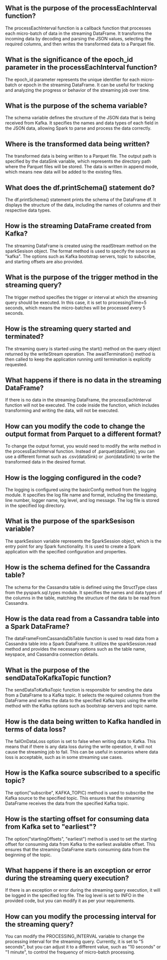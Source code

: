 ## What is the purpose of the processEachInterval function?
The processEachInterval function is a callback function that processes each micro-batch of data in the streaming DataFrame. It transforms the incoming data by decoding and parsing the JSON values, selecting the required columns, and then writes the transformed data to a Parquet file.

## What is the significance of the epoch_id parameter in the processEachInterval function?
The epoch_id parameter represents the unique identifier for each micro-batch or epoch in the streaming DataFrame. It can be useful for tracking and analyzing the progress or behavior of the streaming job over time.

## What is the purpose of the schema variable?
The schema variable defines the structure of the JSON data that is being received from Kafka. It specifies the names and data types of each field in the JSON data, allowing Spark to parse and process the data correctly.

## Where is the transformed data being written?
The transformed data is being written to a Parquet file. The output path is specified by the dataSink variable, which represents the directory path where the Parquet files will be stored. The data is written in append mode, which means new data will be added to the existing files.

## What does the df.printSchema() statement do?
The df.printSchema() statement prints the schema of the DataFrame df. It displays the structure of the data, including the names of columns and their respective data types.

## How is the streaming DataFrame created from Kafka?
The streaming DataFrame is created using the readStream method on the sparkSesison object. The format method is used to specify the source as "kafka". The options such as Kafka bootstrap servers, topic to subscribe, and starting offsets are also provided.

## What is the purpose of the trigger method in the streaming query?
The trigger method specifies the trigger or interval at which the streaming query should be executed. In this case, it is set to processingTime=5 seconds, which means the micro-batches will be processed every 5 seconds.

## How is the streaming query started and terminated?
The streaming query is started using the start() method on the query object returned by the writeStream operation. The awaitTermination() method is then called to keep the application running until termination is explicitly requested.

## What happens if there is no data in the streaming DataFrame?
If there is no data in the streaming DataFrame, the processEachInterval function will not be executed. The code inside the function, which includes transforming and writing the data, will not be executed.

## How can you modify the code to change the output format from Parquet to a different format?
To change the output format, you would need to modify the write method in the processEachInterval function. Instead of .parquet(dataSink), you can use a different format such as .csv(dataSink) or .json(dataSink) to write the transformed data in the desired format.

## How is the logging configured in the code?
The logging is configured using the basicConfig method from the logging module. It specifies the log file name and format, including the timestamp, line number, logger name, log level, and log message. The log file is stored in the specified log directory.

## What is the purpose of the sparkSesison variable?
The sparkSesison variable represents the SparkSession object, which is the entry point for any Spark functionality. It is used to create a Spark application with the specified configuration and properties.

## How is the schema defined for the Cassandra table?
The schema for the Cassandra table is defined using the StructType class from the pyspark.sql.types module. It specifies the names and data types of the columns in the table, matching the structure of the data to be read from Cassandra.

## How is the data read from a Cassandra table into a Spark DataFrame?
The dataFrameFromCassandaDbTable function is used to read data from a Cassandra table into a Spark DataFrame. It utilizes the sparkSession.read method and provides the necessary options such as the table name, keyspace, and Cassandra connection details.

## What is the purpose of the sendDataToKafkaTopic function?
The sendDataToKafkaTopic function is responsible for sending the data from a DataFrame to a Kafka topic. It selects the required columns from the DataFrame and writes the data to the specified Kafka topic using the write method with the Kafka options such as bootstrap servers and topic name.

## How is the data being written to Kafka handled in terms of data loss?
The failOnDataLoss option is set to false when writing data to Kafka. This means that if there is any data loss during the write operation, it will not cause the streaming job to fail. This can be useful in scenarios where data loss is acceptable, such as in some streaming use cases.

## How is the Kafka source subscribed to a specific topic?
The option("subscribe", KAFKA_TOPIC) method is used to subscribe the Kafka source to the specified topic. This ensures that the streaming DataFrame receives the data from the specified Kafka topic.

## How is the starting offset for consuming data from Kafka set to "earliest"?
The option("startingOffsets", "earliest") method is used to set the starting offset for consuming data from Kafka to the earliest available offset. This ensures that the streaming DataFrame starts consuming data from the beginning of the topic.

## What happens if there is an exception or error during the streaming query execution?
If there is an exception or error during the streaming query execution, it will be logged in the specified log file. The log level is set to INFO in the provided code, but you can modify it as per your requirements.

## How can you modify the processing interval for the streaming query?
You can modify the PROCESSING_INTERVAL variable to change the processing interval for the streaming query. Currently, it is set to "5 seconds", but you can adjust it to a different value, such as "10 seconds" or "1 minute", to control the frequency of micro-batch processing.










